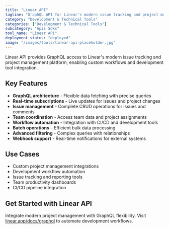 ```yaml
---
title: "Linear API"
tagline: "GraphQL API for Linear's modern issue tracking and project management"
category: "Development & Technical Tools"
categories: ["Development & Technical Tools"]
subcategory: "Apis Sdks"
tool_name: "Linear API"
deployment_status: "deployed"
image: "/images/tools/linear-api-placeholder.jpg"
---
```

Linear API provides GraphQL access to Linear's modern issue tracking and project management platform, enabling custom workflows and development tool integration.

## Key Features

- **GraphQL architecture** - Flexible data fetching with precise queries
- **Real-time subscriptions** - Live updates for issues and project changes
- **Issue management** - Complete CRUD operations for issues and comments
- **Team coordination** - Access team data and project assignments
- **Workflow automation** - Integration with CI/CD and development tools
- **Batch operations** - Efficient bulk data processing
- **Advanced filtering** - Complex queries with relationships
- **Webhook support** - Real-time notifications for external systems

## Use Cases

- Custom project management integrations
- Development workflow automation
- Issue tracking and reporting tools
- Team productivity dashboards
- CI/CD pipeline integration

## Get Started with Linear API

Integrate modern project management with GraphQL flexibility. Visit [linear.app/docs/graphql](https://linear.app/docs/graphql) to automate development workflows.